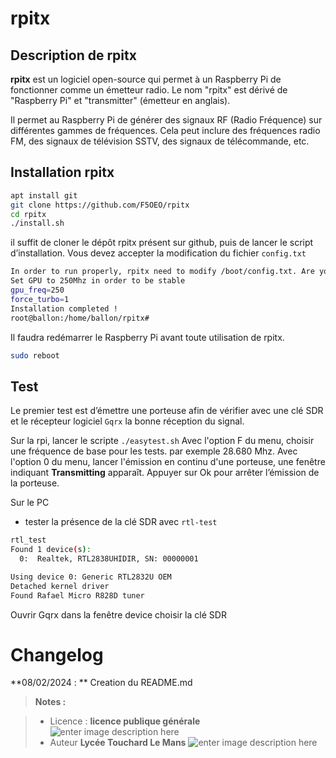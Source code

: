 ﻿#  rpitx
## Description de rpitx

**rpitx** est un logiciel open-source qui permet à un Raspberry Pi de fonctionner comme un émetteur radio. Le nom "rpitx" est dérivé de "Raspberry Pi" et "transmitter" (émetteur en anglais).

Il permet au Raspberry Pi de générer des signaux RF (Radio Fréquence) sur différentes gammes de fréquences. Cela peut inclure des fréquences radio FM, des signaux de télévision SSTV, des signaux de télécommande, etc.


## Installation rpitx
```bash
apt install git
git clone https://github.com/F5OEO/rpitx
cd rpitx
./install.sh
```
il suffit de cloner le dépôt rpitx présent sur github, puis de lancer le script d’installation. Vous devez accepter la modification du fichier `config.txt`
 
 ```bash
 In order to run properly, rpitx need to modify /boot/config.txt. Are you sure (y/n) y
Set GPU to 250Mhz in order to be stable
gpu_freq=250
force_turbo=1
Installation completed !
root@ballon:/home/ballon/rpitx#
 ```

Il faudra redémarrer le Raspberry Pi avant toute utilisation de rpitx.
```bash
sudo reboot
```
## Test 
Le premier test  est d’émettre une porteuse afin de vérifier avec une clé SDR et le récepteur logiciel `Gqrx` la bonne réception du signal.

Sur la rpi,  lancer le scripte  `./easytest.sh`
Avec l'option F du menu, choisir une fréquence de base pour les tests.  par exemple 28.680 Mhz.
Avec l'option 0 du menu, lancer l'émission en continu d'une porteuse, une fenêtre indiquant **Transmitting** apparaît. 
Appuyer sur Ok pour arrêter l’émission de la porteuse. 

Sur le PC  

 - tester la présence de la clé SDR avec `rtl-test`
```bash
rtl_test
Found 1 device(s):
  0:  Realtek, RTL2838UHIDIR, SN: 00000001

Using device 0: Generic RTL2832U OEM
Detached kernel driver
Found Rafael Micro R828D tuner
```
Ouvrir Gqrx dans la fenêtre device choisir la clé SDR



# Changelog

**08/02/2024 : ** Creation du README.md 

> **Notes :**


> - Licence : **licence publique générale** ![enter image description here](https://img.shields.io/badge/licence-GPL-green.svg)
> - Auteur  **Lycée Touchard Le Mans**
>  ![enter image description here](https://img.shields.io/badge/built-passing-green.svg)
<!-- TOOLBOX 

Génération des badges : https://shields.io/
Génération de ce fichier : https://stackedit.io/editor#


